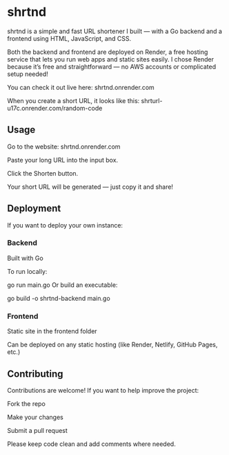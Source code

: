 # shrtnd

shrtnd is a simple and fast URL shortener I built — with a Go backend and a frontend using HTML, JavaScript, and CSS.

Both the backend and frontend are deployed on Render, a free hosting service that lets you run web apps and static sites easily. I chose Render because it’s free and straightforward — no AWS accounts or complicated setup needed!

You can check it out live here: shrtnd.onrender.com

When you create a short URL, it looks like this:
shrturl-u17c.onrender.com/random-code

 ## Usage
Go to the website: shrtnd.onrender.com

Paste your long URL into the input box.

Click the Shorten button.

Your short URL will be generated — just copy it and share!

 ## Deployment
If you want to deploy your own instance:

### Backend
Built with Go

To run locally:

go run main.go
Or build an executable:

go build -o shrtnd-backend main.go
### Frontend
Static site in the frontend folder

Can be deployed on any static hosting (like Render, Netlify, GitHub Pages, etc.)

## Contributing
Contributions are welcome! If you want to help improve the project:

Fork the repo

Make your changes

Submit a pull request

Please keep code clean and add comments where needed.
